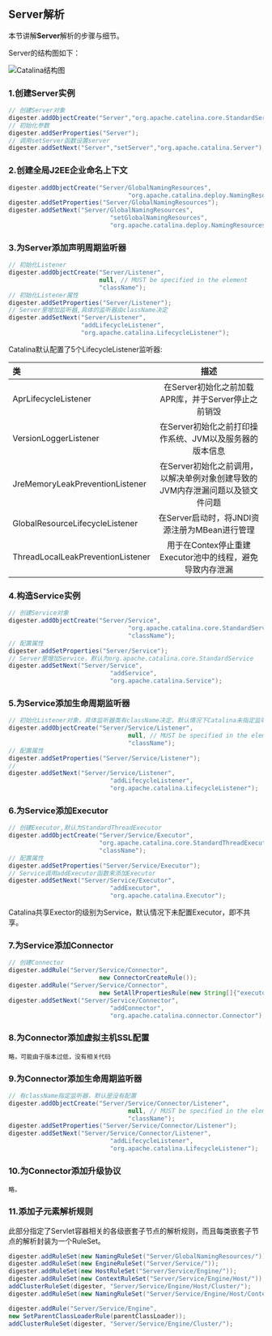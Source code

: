 ## Server解析

本节讲解**Server**解析的步骤与细节。

Server的结构图如下：

![Catalina结构图](/Catalina结构图.png)


### 1.创建Server实例

```java
// 创建Server对象
digester.addObjectCreate("Server","org.apache.catelina.core.StandardServer","className");
// 初始化参数
digester.addSerProperties("Server");
// 调用setServer函数设置server
digester.addSetNext("Server","setServer","org.apache.catalina.Server");
```

### 2.创建全局J2EE企业命名上下文

```java
digester.addObjectCreate("Server/GlobalNamingResources",
                                 "org.apache.catalina.deploy.NamingResources");
digester.addSetProperties("Server/GlobalNamingResources");
digester.addSetNext("Server/GlobalNamingResources",
                            "setGlobalNamingResources",
                            "org.apache.catalina.deploy.NamingResources");
```

### 3.为Server添加声明周期监听器

```java
// 初始化Listener
digester.addObjectCreate("Server/Listener",
                         null, // MUST be specified in the element
                         "className");
// 初始化Listener属性
digester.addSetProperties("Server/Listener");
// Server里增加监听器,具体的监听器由className决定
digester.addSetNext("Server/Listener",
                    "addLifecycleListener",
                    "org.apache.catalina.LifecycleListener");
```

Catalina默认配置了5个LifecycleListener监听器:

| 类                                |                             描述                             |
| :-------------------------------- | :----------------------------------------------------------: |
| AprLifecycleListener              |     在Server初始化之前加载APR库，并于Server停止之前销毁      |
| VersionLoggerListener             |   在Server初始化之前打印操作系统、JVM以及服务器的版本信息    |
| JreMemoryLeakPreventionListener   | 在Server初始化之前调用，以解决单例对象创建导致的JVM内存泄漏问题以及锁文件问题 |
| GlobalResourceLifecycleListener   |        在Server启动时，将JNDI资源注册为MBean进行管理         |
| ThreadLocalLeakPreventionListener |   用于在Contex停止重建Executor池中的线程，避免导致内存泄漏   |

### 4.构造Service实例

```java
// 创建Service对象
digester.addObjectCreate("Server/Service",
                                 "org.apache.catalina.core.StandardService",
                                 "className");
// 配置属性
digester.addSetProperties("Server/Service");
// Server里增加Service，默认为org.apache.catalina.core.StandardService
digester.addSetNext("Server/Service",
                            "addService",
                            "org.apache.catalina.Service");
```

### 5.为Service添加生命周期监听器

```java
// 初始化Listener对象，具体监听器类有className决定，默认情况下Catalina未指定监听器
digester.addObjectCreate("Server/Service/Listener",
                                 null, // MUST be specified in the element
                                 "className");
// 配置属性
digester.addSetProperties("Server/Service/Listener");
// 
digester.addSetNext("Server/Service/Listener",
                            "addLifecycleListener",
                            "org.apache.catalina.LifecycleListener");
```

### 6.为Service添加Executor

```java
// 创建Executor,默认为StandardThreadExecutor
digester.addObjectCreate("Server/Service/Executor",
                         "org.apache.catalina.core.StandardThreadExecutor",
                         "className");
// 配置属性
digester.addSetProperties("Server/Service/Executor");
// Service调用addExecutor函数来添加Executor
digester.addSetNext("Server/Service/Executor",
                            "addExecutor",
                            "org.apache.catalina.Executor");
```

Catalina共享Exector的级别为Service，默认情况下未配置Executor，即不共享。

### 7.为Service添加Connector

```java
// 创建Connector
digester.addRule("Server/Service/Connector",
                         new ConnectorCreateRule());
digester.addRule("Server/Service/Connector",
                         new SetAllPropertiesRule(new String[]{"executor"}));
digester.addSetNext("Server/Service/Connector",
                            "addConnector",
                            "org.apache.catalina.connector.Connector");
```

### 8.为Connector添加虚拟主机SSL配置

```
略，可能由于版本过低，没有相关代码
```

### 9.为Connector添加生命周期监听器

```java
// 有className指定监听器，默认是没有配置
digester.addObjectCreate("Server/Service/Connector/Listener",
                                 null, // MUST be specified in the element
                                 "className");
digester.addSetProperties("Server/Service/Connector/Listener");
digester.addSetNext("Server/Service/Connector/Listener",
                            "addLifecycleListener",
                            "org.apache.catalina.LifecycleListener");
```

### 10.为Connector添加升级协议

```
略，
```

### 11.添加子元素解析规则

此部分指定了Servlet容器相关的各级嵌套子节点的解析规则，而且每类嵌套子节点的解析封装为一个RuleSet。

```java
digester.addRuleSet(new NamingRuleSet("Server/GlobalNamingResources/"));
digester.addRuleSet(new EngineRuleSet("Server/Service/"));
digester.addRuleSet(new HostRuleSet("Server/Service/Engine/"));
digester.addRuleSet(new ContextRuleSet("Server/Service/Engine/Host/"));
addClusterRuleSet(digester, "Server/Service/Engine/Host/Cluster/");
digester.addRuleSet(new NamingRuleSet("Server/Service/Engine/Host/Context/"));

digester.addRule("Server/Service/Engine",
new SetParentClassLoaderRule(parentClassLoader));
addClusterRuleSet(digester, "Server/Service/Engine/Cluster/");
```







